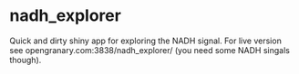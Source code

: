 # nadh_explorer
Quick and dirty shiny app for exploring the NADH signal. For live version see opengranary.com:3838/nadh_explorer/ (you need some NADH singals though).

